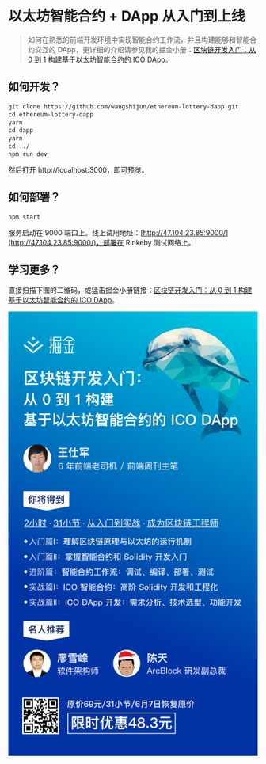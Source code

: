 # 以太坊智能合约 + DApp 从入门到上线

> 如何在熟悉的前端开发环境中实现智能合约工作流，并且构建能够和智能合约交互的 DApp，更详细的介绍请参见我的掘金小册：[区块链开发入门：从 0 到 1 构建基于以太坊智能合约的 ICO DApp](https://juejin.im/book/5addb2eb6fb9a07abd0d4557)。

## 如何开发？

```shell
git clone https://github.com/wangshijun/ethereum-lottery-dapp.git
cd ethereum-lottery-dapp
yarn
cd dapp
yarn
cd ../
npm run dev
```

然后打开 http://localhost:3000，即可预览。

## 如何部署？

```shell
npm start
```

服务启动在 9000 端口上。线上试用地址：[http://47.104.23.85:9000/](http://47.104.23.85:9000/)，部署在 Rinkeby 测试网络上。

## 学习更多？

直接扫描下图的二维码，或猛击掘金小册链接：[区块链开发入门：从 0 到 1 构建基于以太坊智能合约的 ICO DApp](https://juejin.im/book/5addb2eb6fb9a07abd0d4557)。

![](./juejin.png)
